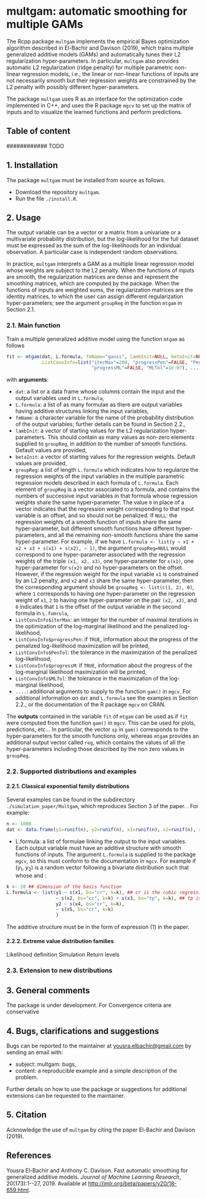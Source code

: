# multgam: automatic smoothing for multiple GAMs
The Rcpp package `multgam` implements the empirical Bayes optimization algorithm described in El-Bachir and Davison (2019), which trains multiple generalized additive models (GAMs) and automatically tunes their L2 regularization hyper-parameters. In particular, `multgam` also provides automatic L2 regularization (ridge penalty) for multiple parametric non-linear regression models, i.e., the linear or non-linear functions of inputs are not necessarily smooth but their regression weights are constrained by the L2 penalty with possibly different hyper-parameters.

The package `multgam` uses R as an interface for the optimization code implemented in C++, and uses the R package `mgcv` to set up the matrix of inputs and to visualize the learned functions and perform predictions.

## Table of content
############ TODO

## 1. Installation
The package `multgam` must be installed from source as follows.
- Download the repository `multgam`.
- Run the file `./install.R`.

## 2. Usage

The output variable can be a vector or a matrix from a univariate or a multivariate probability distribution, but the log-likelihood for the full dataset must be expressed as the sum of the log-likelihoods for an individual observation. A particular case is independent random observations. 

In practice, `multgam` interprets a GAM as a multiple linear regression model whose weights are subject to the L2 penalty. When the functions of inputs are smooth, the regularization matrices are dense and represent the smoothing matrices, which are computed by the package. When the functions of inputs are weighted sums, the regularization matrices are the identity matrices, to which the user can assign different regularization hyper-parameters; see the argument `groupReg` in the function `mtgam` in Section 2.1. 

### 2.1. Main function

Train a multiple generalized additive model using the function `mtgam` as follows
```R
fit <- mtgam(dat, L.formula, fmName="gauss", lambInit=NULL, betaInit=NULL, groupReg=NULL, 
             ListConvInfo=list("iterMax"=200, "progressPen"=FALSE, "PenTol"=.Machine$double.eps^.5, 
                               "progressML"=FALSE, "MLTol"=1e-07), ...)
``` 
with **arguments**:
- `dat`: a list or a data frame whose columns contain the input and the output variables used in `L.formula`,
- `L.formula`: a list of as many formulae as there are output variables having additive structures linking the input variables,
- `fmName`: a character variable for the name of the probability distribution of the output variables; further details can be found in Section 2.2.,
- `lambInit`: a vector of starting values for the L2 regularization hyper-parameters. This should contain as many values as non-zero elements supplied to `groupReg`, in addition to the number of smooth functions. Default values are provided,
- `betaInit`: a vector of starting values for the regression weights. Default values are provided,
- `groupReg`: a list of length `L.formula` which indicates how to regularize the regression weights of the input variables in the multiple parametric regression models described in each formula of `L.formula`. Each element of `groupReg` is a vector associated to a formula, and contains the numbers of successive input variables in that formula whose regression weights share the same hyper-parameter. The value `0` in place of a vector indicates that the regression weight corresponding to that input variable is an offset, and so should not be penalized. If `NULL`: the regression weights of a smooth function of inputs share the same hyper-parameter, but different smooth functions have different hyper-parameters, and all the remaining non-smooth functions share the same hyper-parameter. 
For example, if we have `L.formula <- list(y ~ x1 + x2 + x3 + s(x1) + s(x2), ~ 1)`, the argument `groupReg=NULL` would correspond to one hyper-parameter associated with the regression weights of the triple `(x1, x2, x3)`, one hyper-parameter for `s(x1)`, one hyper-parameter for `s(x2)` and no hyper-parameters on the offset. However, if the regression weight for the input variable `x1` is constrained by an L2 penalty, and `x2` and `x3` share the same hyper-parameter, then the corresponding argument should be `groupReg <- list(c(1, 2), 0)`, where `1` corresponds to having one hyper-parameter on the regression weight of `x1`, `2` to having one hyper-parameter on the pair `(x2, x3)`, and `0` indicates that `1` is the offset of the output variable in the second formula in `L.fomrula`,
- `ListConvInfo$iterMax`: an integer for the number of maximal iterations in the optimization of the log-marginal likelihood and the penalized log-likelihood,
- `ListConvInfo$progressPen`: if `TRUE`, information about the progress of the penalized log-likelihood maximization will be printed,
- `ListConvInfo$PenTol`: the tolerance in the maximization of the penalized log-likelihood, 
- `ListConvInfo$progressM`: if `TRUE`, information about the progress of the log-marginal likelihood maximization will be printed, 
- `ListConvInfo$MLTol`: the tolerance in the maximization of the log-marginal likelihood,
- `....`: additional arguments to supply to the function `gam()` in `mgcv`.
For additional information on `dat` and `L.formula` see the examples in Section 2.2., or the documentation of the R package `mgcv` on CRAN.

The **outputs** contained in the variable `fit` of `mtgam` can be used as if `fit` were computed from the function `gam()` in `mgcv`. This can be used for plots, predictions, etc... In particular, the vector `sp` in `gam()` corresponds to the hyper-parameters for the smooth functions only, whereas `mtgam` provides an additional output vector called `reg`, which contains the values of all the hyper-parameters including those described by the non zero values in `groupReg`.

### 2.2. Supported distributions and examples
#### 2.2.1. Classical exponential family distributions
Several examples can be found in the subdirectory `./simulation_paper/Multgam`, which reproduces Section 3 of the paper.
. For example: 
```R
n <- 1000
dat <- data.frame(y1=runif(n), y2=runif(n), x1=runif(n), x2=runif(n), x3=runif(n)) ## y1 and y2 are the outputs and x1, x2 and x3 are the inputs
```
- L.formula: a list of formulae linking the output to the input variables. Each output variable must have an additive structure with smooth functions of inputs. The argument `L.formula` is supplied to the package `mgcv`, so this must conform to the documentation in `mgcv`. For example if ($y_1$, $y_2$) is a random vector following a bivariate distribution such that  whose  and : 
```R
k <- 20 ## dimension of the basis function
L.formula <- list(y1 ~ s(x1, bs="cr", k=k), ## cr is the cubic regression spline family of basis functions
                  ~ s(x2, bs="cc", k=k) + s(x3, bs="tp", k=k), ## tp is the thin plate regression spline
                  y2 ~ s(x4, bs="cr", k=k),
                  ~ s(x5, bs="cr", k=k)
                  )
```             

The additive structure must be in the form of expression (1) in the paper.
#### 2.2.2. Extreme value distribution families
Likelihood definition
Simulation
Return levels

### 2.3. Extension to new distributions

## 3. General comments
The package is under development. For 
Convergence criteria are conservative

## 4. Bugs, clarifications and suggestions
Bugs can be reported to the maintainer at yousra.elbachir@gmail.com by sending an email with:
- subject: multgam: bugs,
- content: a reproducible example and a simple description of the problem.

Further details on how to use the package or suggestions for additional extensions can be requested to the maintainer.

## 5. Citation
Acknowledge the use of `multgam` by citing the paper El-Bachir and Davison (2019).

## References
Yousra El-Bachir and Anthony C. Davison. Fast automatic smoothing for generalized additive models. *Journal of Machine Learning Research*, 20(173):1--27, 2019. Available at http://jmlr.org/beta/papers/v20/18-659.html.


